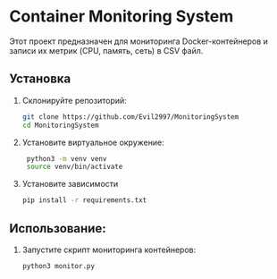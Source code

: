 # Container Monitoring System

Этот проект предназначен для мониторинга Docker-контейнеров и записи их метрик (CPU, память, сеть) в CSV файл.

## Установка

1. Склонируйте репозиторий:
    ```bash
    git clone https://github.com/Evil2997/MonitoringSystem
    cd MonitoringSystem
   ```
2. Установите виртуальное окружение:
   ```bash
    python3 -m venv venv
    source venv/bin/activate
   ```
3. Установите зависимости
   ```bash
   pip install -r requirements.txt
   ```

## Использование:

1. Запустите скрипт мониторинга контейнеров:
    ```bash
    python3 monitor.py
    ```

